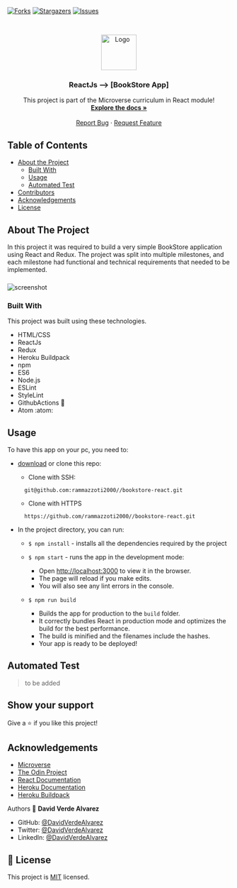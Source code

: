 
[![Forks][forks-shield]][forks-url]
[![Stargazers][stars-shield]][stars-url]
[![Issues][issues-shield]][issues-url]


<!-- PROJECT LOGO -->
<br />
<p align="center">
  <a href="https://github.com/rammazzoti2000//bookstore-react">
    <img src="src/readmePics/microverse.png" alt="Logo" width="80" height="80">
  </a>

  <h3 align="center">ReactJs --> [BookStore App]</h3>

  <p align="center">
    This project is part of the Microverse curriculum in React module!
    <br />
    <a href="https://github.com/rammazzoti2000//bookstore-react"><strong>Explore the docs »</strong></a>
    <br />
    <br />
    <a href="https://github.com/rammazzoti2000//bookstore-react/issues">Report Bug</a>
    ·
    <a href="https://github.com/rammazzoti2000//bookstore-react/issues">Request Feature</a>
  </p>
</p>

<!-- TABLE OF CONTENTS -->
## Table of Contents

* [About the Project](#about-the-project)
  * [Built With](#built-with)
  * [Usage](#usage)
  * [Automated Test](#automated-test)
* [Contributors](#contributors)
* [Acknowledgements](#acknowledgements)
* [License](#license)

<!-- ABOUT THE PROJECT -->
## About The Project
In this project it was required to build a very simple BookStore application using React and Redux. The project was split into multiple milestones, and each milestone had functional and technical requirements that needed to be implemented.

###
  
![screenshot](src/readmePics/screenshot.png)

### Built With
This project was built using these technologies.
* HTML/CSS
* ReactJs
* Redux
* Heroku Buildpack
* npm
* ES6
* Node.js
* ESLint
* StyleLint
* GithubActions :muscle:
* Atom :atom:

<!-- INSTALLATION -->
## Usage

To have this app on your pc, you need to:
* [download](https://github.com/rammazzoti2000//bookstore-react/archive/develop.zip) or clone this repo:
  - Clone with SSH:
  ```
    git@github.com:rammazzoti2000//bookstore-react.git
  ```
  - Clone with HTTPS
  ```
    https://github.com/rammazzoti2000//bookstore-react.git
  ```

* In the project directory, you can run:

  - `$ npm install` - installs all the dependencies required by the project

  - `$ npm start` - runs the app in the development mode:
    - Open [http://localhost:3000](http://localhost:3000) to view it in the browser.
    - The page will reload if you make edits.
    - You will also see any lint errors in the console.

  - `$ npm run build`
    - Builds the app for production to the `build` folder.
    - It correctly bundles React in production mode and optimizes the build for the best performance.
    - The build is minified and the filenames include the hashes.
    - Your app is ready to be deployed!

## Automated Test
 > to be added



## Show your support

Give a :star: if you like this project!

<!-- ACKNOWLEDGEMENTS -->
## Acknowledgements
* [Microverse](https://www.microverse.org/)
* [The Odin Project](https://www.theodinproject.com/)
* [React Documentation](https://reactjs.org/docs/getting-started.html)
* [Heroku Documentation](https://devcenter.heroku.com/)
* [Heroku Buildpack](https://github.com/mars/create-react-app-buildpack#user-content-requires)

<!-- MARKDOWN LINKS & IMAGES -->
<!-- https://www.markdownguide.org/basic-syntax/#reference-style-links -->
[contributors-shield]: https://img.shields.io/github/contributors/rammazzoti2000/bookstore-react.svg?style=flat-square
[contributors-url]: https://github.com/rammazzoti2000/bookstore-react/graphs/contributors
[forks-shield]: https://img.shields.io/github/forks/rammazzoti2000/bookstore-react.svg?style=flat-square
[forks-url]: https://github.com/rammazzoti2000/bookstore-react/network/members
[stars-shield]: https://img.shields.io/github/stars/rammazzoti2000/bookstore-react.svg?style=flat-square
[stars-url]: https://github.com/rammazzoti2000/bookstore-react/stargazers
[issues-shield]: https://img.shields.io/github/issues/rammazzoti2000/bookstore-react.svg?style=flat-square
[issues-url]: https://github.com/rammazzoti2000/bookstore-react/issues

Authors
👤 **David Verde Alvarez**

- GitHub: [@DavidVerdeAlvarez](https://github.com/Unyielding1)
- Twitter: [@DavidVerdeAlvarez](https://twitter.com/UnyieldingOne)
- LinkedIn: [@DavidVerdeAlvarez](https://www.linkedin.com/in/david-verde-3349b114b/)


## 📝 License

This project is [MIT](https://opensource.org/licenses/MIT) licensed.






